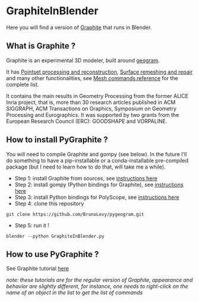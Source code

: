# GraphiteInBlender

Here you will find a version of [Graphite](https://github.com/BrunoLevy/GraphiteThree) that runs
in Blender.

What is Graphite ?
------------------

Graphite is an experimental 3D modeler, built around
[geogram](https://github.com/BrunoLevy/geogram).

It has [Pointset processing and reconstruction](Points),
[Surface remeshing and repair](Remeshing) and many other functionalities,
see [Mesh commands reference](Mesh) for the complete list.

It contains the main results in Geometry Processing from the former
ALICE Inria project, that is, more than 30 research articles published
in ACM SIGGRAPH, ACM Transactions on Graphics, Symposium on Geometry
Processing and Eurographics. It was supported by two grants from the
European Research Council (ERC): GOODSHAPE and VORPALINE.

How to install PyGraphite ?
---------------------------

You will need to compile Graphite and gompy (see below). In the future I'll do something to have a pip-installable or a conda-installable pre-compiled package (but I need to learn how to do that, will take me a while).

- Step 1: install Graphite from sources, see [instructions here](https://github.com/BrunoLevy/GraphiteThree/wiki#installing)
- Step 2: install gompy (Python bindings for Graphite), see [instructions here](https://github.com/BrunoLevy/GraphiteThree/wiki/python)
- Step 3: install Python bindings for PolyScope, see [instructions here](https://github.com/nmwsharp/polyscope-py?tab=readme-ov-file#installation)
- Step 4: clone this repository
```
git clone https://github.com/BrunoLevy/pygeogram.git
```
- Step 5: run it !
```
blender --python GraphiteInBlender.py
```

How to use PyGraphite ?
-----------------------

See Graphite tutorial [here](https://github.com/BrunoLevy/GraphiteThree/wiki#manuals-and-tutorials)

_note: these tutorials are for the regular version of Graphite, appearance and behavior are slightly different, for instance, one needs to right-click on the name of an object in the list to get the list of commands_